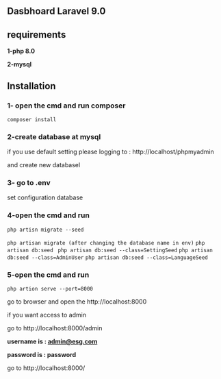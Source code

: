
## Dasbhoard Laravel 9.0 

## requirements
**1-php 8.0**

**2-mysql**

## Installation
### 1- open the cmd and run composer 

`composer install `

### 2-create database at mysql 

if you use default setting please logging to : http://localhost/phpmyadmin

and create new databasel 

### 3- go to .env 

set configuration database  
 
### 4-open the cmd and run

``php artisn migrate --seed``

``php artisan migrate (after changing the database name in env)``
``php artisan db:seed ``
``php artisan db:seed --class=SettingSeed``
``php artisan db:seed --class=AdminUser``
``php artisan db:seed --class=LanguageSeed``

### 5-open the cmd and run

``php artion serve --port=8000``

go to browser and open the http://localhost:8000

if you want access to admin 

go to  http://localhost:8000/admin


**username is : admin@esg.com**

**password is : password**

go to  http://localhost:8000/

 
